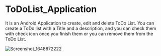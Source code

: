 # ToDoList_Application
It is an Android Application to create, edit and delete ToDo List.
You can create a ToDo list with a Title and a description, and you can check them with check icon once you finish them or you can remove them from the ToDo List.


![Screenshot_1648872222](https://user-images.githubusercontent.com/68063138/161365627-623d9a5b-aee7-4788-abaa-7f5367128ed9.png)

